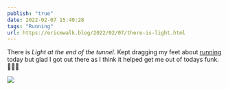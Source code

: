 ```yaml
---
publish: "true"
date: 2022-02-07 15:49:28
tags: "Running"
url: https://ericmwalk.blog/2022/02/07/there-is-light.html
---
```


There is *Light at the end of the tunnel*. Kept dragging my feet about [running](https://www.strava.com/activities/6647142737) today but glad I got out there as I think it helped get me out of todays funk. 🏃🏻‍♂️


![](https://ericmwalk.blog/uploads/2022/053e785392.jpg)